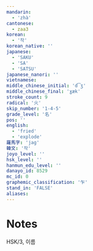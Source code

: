 ```yaml
---
mandarin:
  - 'zhà'
cantonese:
  - zaa3
korean:
  - '작'
korean_native: ''
japanese:
  - 'SAKU'
  - 'SA'
  - 'SATSU'
japanese_nanori: ''
vietnamese:
middle_chinese_initial: 'd͡ʒ'
middle_chinese_final: 'ɣæk'
stroke_count: 9
radical: '火'
skip_number: '1-4-5'
grade_level: '名'
pos: ''
english:
  - 'fried'
  - 'explode'
羅馬字: 'jag'
韓文: '작'
joyo_level: ''
hsk_level: ''
hanmun_edu_level: ''
danayo_id: 8529
mc_id: 0
graphemic_classification: '乍'
stand_in: 'FALSE'
aliases:
---
```


# Notes
HSK/3, 이름
